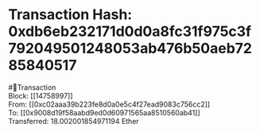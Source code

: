 
Transaction Hash: 0xdb6eb232171d0d0a8fc31f975c3f792049501248053ab476b50aeb7285840517
====================================================================================
  
#💸Transaction  
Block: [[14758997]]  
From: [[0xc02aaa39b223fe8d0a0e5c4f27ead9083c756cc2]]  
To: [[0x9008d19f58aabd9ed0d60971565aa8510560ab41]]  
Transferred: 18.002001854971194 Ether